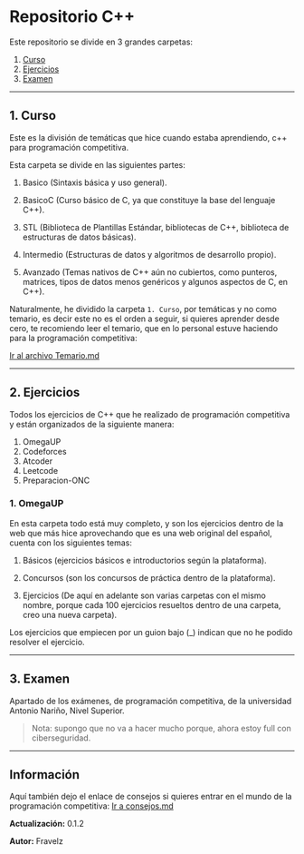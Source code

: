 # Repositorio C++

Este repositorio se divide en 3 grandes carpetas:

1. [Curso](#1-curso)
2. [Ejercicios](#2-ejercicios)
3. [Examen](#3-examen)

---

## 1. Curso

Este es la división de temáticas que hice cuando estaba aprendiendo, c++ para programación competitiva.

Esta carpeta se divide en las siguientes partes:

1. Basico (Sintaxis básica y uso general).

2. BasicoC (Curso básico de C, ya que constituye la base del lenguaje C++).

3. STL (Biblioteca de Plantillas Estándar, bibliotecas de C++, biblioteca de estructuras de datos básicas).

4. Intermedio (Estructuras de datos y algoritmos de desarrollo propio).

5. Avanzado (Temas nativos de C++ aún no cubiertos, como punteros, matrices, tipos de datos menos genéricos y algunos aspectos de C, en C++).

Naturalmente, he dividido la carpeta `1. Curso`, por temáticas y no como temario, es decir este no es el orden a seguir, si quieres aprender desde cero, te recomiendo leer el temario, que en lo personal estuve haciendo para la programación competitiva:

[Ir al archivo Temario.md](./temario.md)

---

## 2. Ejercicios

Todos los ejercicios de C++ que he realizado de programación competitiva y están organizados de la siguiente manera:

1. OmegaUP
2. Codeforces
3. Atcoder
4. Leetcode
5. Preparacion-ONC

### 1. OmegaUP

En esta carpeta todo está muy completo, y son los ejercicios dentro de la web que más hice aprovechando que es una web original del español, cuenta con los siguientes temas:

1. Básicos (ejercicios básicos e introductorios según la plataforma).

2. Concursos (son los concursos de práctica dentro de la plataforma).

3. Ejercicios (De aquí en adelante son varias carpetas con el mismo nombre, porque cada 100 ejercicios resueltos dentro de una carpeta, creo una nueva carpeta).

Los ejercicios que empiecen por un guion bajo (_) indican que no he podido resolver el ejercicio.

---

## 3. Examen

Apartado de los exámenes, de programación competitiva, de la
universidad Antonio Nariño, Nivel Superior.

> Nota: supongo que no va a hacer mucho porque, ahora estoy full con ciberseguridad.

---

## Información

Aquí también dejo el enlace de consejos si quieres entrar en el mundo de la programación competitiva:
[Ir a consejos.md](./consejos.md)

**Actualización:** 0.1.2

**Autor:** Fravelz
